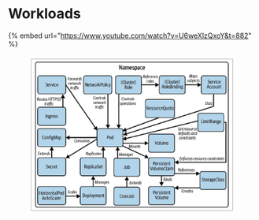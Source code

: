 # Workloads

{% embed url="https://www.youtube.com/watch?v=U6weXlzQxoY&t=882" %}

<figure><img src="../../../.gitbook/assets/image (249).png" alt=""><figcaption></figcaption></figure>
